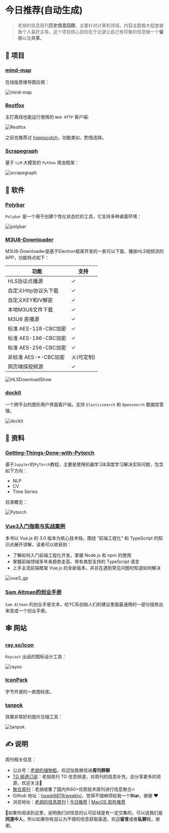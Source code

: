 # 今日推荐(自动生成)

> 老胡的信息周刊**历史信息回顾**，主要针对计算机领域，内容主题极大程度被我个人喜好主导。这个项目核心目的在于记录让自己有印象的信息做一个**留存**以及**共享**。


## 🎯 项目 

### [mind-map](https://github.com/wanglin2/mind-map)

在线版思维导图应用：

![mind-map](https://images-1252557999.file.myqcloud.com/uPic/mind-map.jpg) 

### [Restfox](https://github.com/flawiddsouza/Restfox)

主打离线也能运行使用的 `Web HTTP` 客户端:

![Restfox](https://images-1252557999.file.myqcloud.com/uPic/Restfox.png)

之前也推荐过 [hoppscotch](https://weekly.howie6879.com/2021/10-11~10-17.%E6%88%91%E7%9A%84%E5%91%A8%E5%88%8A%EF%BC%88%E7%AC%AC009%E6%9C%9F%EF%BC%89.html?h=post#hoppscotch)，功能类似，酌情选择。 

### [Scrapegraph](https://github.com/VinciGit00/Scrapegraph-ai)

基于 `LLM` 大模型的 `Python` 爬虫框架：

![scrapegraph](https://images-1252557999.file.myqcloud.com/uPic/scrapegraph.jpg) 

## 🤖 软件 

### [Polybar](https://github.com/polybar/polybar)

`Polybar` 是一个用于创建个性化状态栏的工具，它支持多种桌面环境：

![polybar](https://images-1252557999.file.myqcloud.com/uPic/polybar.jpg) 

### [M3U8-Downloader](https://github.com/HeiSir2014/M3U8-Downloader)

M3U8-Downloader是基于Electron框架开发的一款可以下载、播放HLS视频流的APP，功能特点如下：

| 功能                 | 支持       |
| -------------------- | ---------- |
| HLS协议点播源        | ✓          |
| 自定义Http协议头下载 | ✓          |
| 自定义KEY和IV解密    | ✓          |
| 本地M3U8文件下载     | ✓          |
| M3U8 直播源          | ✓          |
| 标准 AES-128-CBC加密 | ✓          |
| 标准 AES-196-CBC加密 | ✓          |
| 标准 AES-256-CBC加密 | ✓          |
| 非标准 AES-*-CBC加密 | ㄨ(可定制) |
| 网页嗅探视频源       | ✓          |

![HLSDownloadShow](https://images-1252557999.file.myqcloud.com/uPic/HLSDownloadShow.gif) 

### [dockit](https://github.com/geek-fun/dockit)

一个跨平台的图形用户界面客户端，支持 `Elasticsearch` 和 `Opensearch` 数据库管理。

![dockit](https://images-1252557999.file.myqcloud.com/uPic/apAgUR.png) 

## 👀 资料 

### [Getting-Things-Done-with-Pytorch](https://github.com/curiousily/Getting-Things-Done-with-Pytorch)

基于`Jupyter`的`PyTorch`教程，主要是使用机器学习&深度学习解决实际问题，包含如下方向：

- NLP
- CV
- Time Series

目录概览：

![Pytorch](https://images-1252557999.file.myqcloud.com/uPic/kSUA40.png) 

### [Vue3入门指南与实战案例](https://vue3.chengpeiquan.com/upgrade.html)

本书以 Vue.js 的 3.0 版本为核心技术栈，围绕 “前端工程化” 和 TypeScript 的知识点展开讲解，读者可以收获到：

- 了解如何入门前端工程化开发，掌握 Node.js 和 npm 的使用
- 掌握前端领域多年来趋势走高、带有类型支持的 TypeScript 语言
- 上手主流前端框架 Vue.js 的全新版本，并且在遇到常见问题时知道如何解决

![vue3_gp](https://images-1252557999.file.myqcloud.com/uPic/vue3_gp.jpg) 

### [Sam Altman的创业手册](https://jxp73q7qjsg.feishu.cn/docx/WCNZdKDa4o2eUrxK5ElcfBXEnah)

`Sam Altman` 的创业手册文本，给YC系创始人们的建议里面最通用的一部分提炼出来变成一个创业手册。 

## 🕸 网站 

### [ray.so/icon](https://ray.so/icon)

`Raycast` 出品的图标设计工具：

![rayso](https://images-1252557999.file.myqcloud.com/uPic/rayso.jpg) 

### [IconPark](https://iconpark.oceanengine.com/home)

字节开源的一款图标库。 

### [tanpok](https://tool.tanpok.com/#/)

效果非常好的图片压缩工具：

![tanpok](https://images-1252557999.file.myqcloud.com/uPic/8fZN8v.png) 

## ✍️ 说明

周刊相关信息：

- 公众号：[老胡的储物柜](https://images-1252557999.file.myqcloud.com/uPic/ETIbMe.jpg)，欢迎加我微信进**周刊群聊**
- [TG 频道订阅](https://t.me/howie_weekly)：老胡周刊 TG 信息频道，对周刊的信息补充，会分享更多的资源，欢迎关注👏
- [聚合周刊](https://www.fre321.com/weekly)：老胡收集了国内外60+优质技术周刊进行信息聚合🔥
- Github 地址：[howie6879/weekly/](https://github.com/howie6879/weekly/)，觉得不错麻烦给我一个**Star**，谢谢 ❤️
- 浏览地址：[老胡的信息周刊](https://weekly.howie6879.com) | [今日推荐](https://weekly.howie6879.com/recommend/index.html) | [MacOS 软件推荐](https://weekly.howie6879.com/soft/mac.html)

🙌如果你阅读到这里，说明我们对信息的认可区域是有一定交集的，可以说我们是**同道中人**，所以如果你有自认为不错的信息获取渠道，欢迎**留言**或者**私聊**我，谢谢。